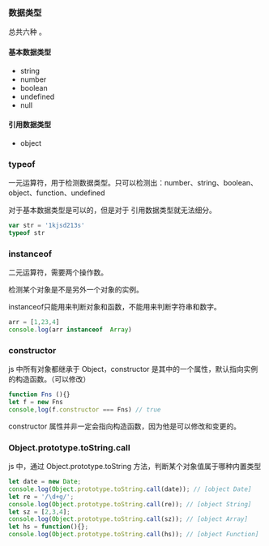### 数据类型

总共六种 。

#### 基本数据类型

- string
- number
- boolean
- undefined
- null

#### 引用数据类型

- object

### typeof

一元运算符，用于检测数据类型。只可以检测出：number、string、boolean、object、function、undefined

对于基本数据类型是可以的，但是对于 引用数据类型就无法细分。

```js
var str = '1kjsd213s'
typeof str
```



### instanceof

二元运算符，需要两个操作数。

检测某个对象是不是另外一个对象的实例。

instanceof只能用来判断对象和函数，不能用来判断字符串和数字。

```js
arr = [1,23,4]
console.log(arr instanceof  Array)
```

### constructor

js 中所有对象都继承于 Object，constructor 是其中的一个属性，默认指向实例的构造函数。（可以修改）

``` js
function Fns (){}
let f = new Fns
console,log(f.constructor === Fns) // true
```

constructor 属性并非一定会指向构造函数，因为他是可以修改和变更的。

### Object.prototype.toString.call



js 中，通过 Object.prototype.toString 方法，判断某个对象值属于哪种内置类型

```js
let date = new Date;
console.log(Object.prototype.toString.call(date)); // [object Date]
let re = '/\d+g/';
console.log(Object.prototype.toString.call(re)); // [object String]
let sz = [2,3,4];
console.log(Object.prototype.toString.call(sz)); // [object Array]
let hs = function(){};
console.log(Object.prototype.toString.call(hs)); // [object Function]

```

